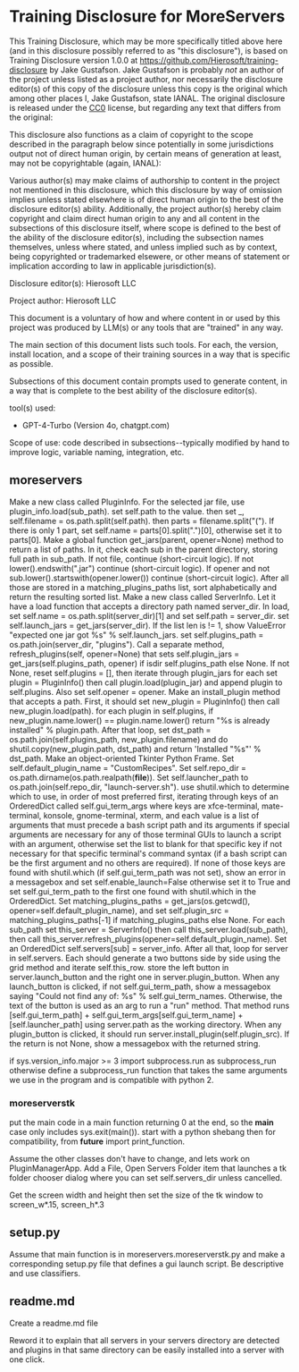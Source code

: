 # Training Disclosure for MoreServers
This Training Disclosure, which may be more specifically titled above here (and in this disclosure possibly referred to as "this disclosure"), is based on Training Disclosure version 1.0.0 at https://github.com/Hierosoft/training-disclosure by Jake Gustafson. Jake Gustafson is probably *not* an author of the project unless listed as a project author, nor necessarily the disclosure editor(s) of this copy of the disclosure unless this copy is the original which among other places I, Jake Gustafson, state IANAL. The original disclosure is released under the [CC0](https://creativecommons.org/public-domain/cc0/) license, but regarding any text that differs from the original:

This disclosure also functions as a claim of copyright to the scope described in the paragraph below since potentially in some jurisdictions output not of direct human origin, by certain means of generation at least, may not be copyrightable (again, IANAL):

Various author(s) may make claims of authorship to content in the project not mentioned in this disclosure, which this disclosure by way of omission implies unless stated elsewhere is of direct human origin to the best of the disclosure editor(s) ability. Additionally, the project author(s) hereby claim copyright and claim direct human origin to any and all content in the subsections of this disclosure itself, where scope is defined to the best of the ability of the disclosure editor(s), including the subsection names themselves, unless where stated, and unless implied such as by context, being copyrighted or trademarked elsewere, or other means of statement or implication according to law in applicable jurisdiction(s).

Disclosure editor(s): Hierosoft LLC

Project author: Hierosoft LLC

This document is a voluntary of how and where content in or used by this project was produced by LLM(s) or any tools that are "trained" in any way.

The main section of this document lists such tools. For each, the version, install location, and a scope of their training sources in a way that is specific as possible.

Subsections of this document contain prompts used to generate content, in a way that is complete to the best ability of the disclosure editor(s).

tool(s) used:
- GPT-4-Turbo (Version 4o, chatgpt.com)

Scope of use: code described in subsections--typically modified by hand to improve logic, variable naming, integration, etc.


## moreservers
Make a new class called PluginInfo. For the selected jar file, use plugin_info.load(sub_path). set self.path to the value. then set _, self.filename = os.path.split(self.path). then parts = filename.split("("). If there is only 1 part, set self.name = parts[0].split(".")[0], otherwise set it to parts[0]. Make a global function get_jars(parent, opener=None) method to return a list of paths. In it, check each sub in the parent directory, storing full path in sub_path. If not file, continue (short-circuit logic). If not lower().endswith(".jar") continue (short-circuit logic). If opener and not sub.lower().startswith(opener.lower()) continue (short-circuit logic). After all those are stored in a matching_plugins_paths list, sort alphabetically and return the resulting sorted list. Make a new class called ServerInfo. Let it have a load function that accepts a directory path named server_dir. In load, set self.name = os.path.split(server_dir)[1] and set self.path = server_dir. set self.launch_jars = get_jars(server_dir). If the list len is != 1, show ValueError "expected one jar got %s" % self.launch_jars. set self.plugins_path = os.path.join(server_dir, "plugins"). Call a separate method, refresh_plugins(self, opener=None) that sets self.plugin_jars = get_jars(self.plugins_path, opener) if isdir self.plugins_path else None. If not None, reset self.plugins = [], then iterate through plugin_jars for each set plugin = PluginInfo() then call plugin.load(plugin_jar) and append plugin to self.plugins. Also set self.opener = opener. Make an install_plugin method that accepts a path. First, it should set new_plugin = PluginInfo() then call new_plugin.load(path). for each plugin in self.plugins, if new_plugin.name.lower() == plugin.name.lower() return "%s is already installed" % plugin.path. After that loop, set dst_path = os.path.join(self.plugins_path, new_plugin.filename) and do shutil.copy(new_plugin.path, dst_path) and return 'Installed "%s"' % dst_path. Make an object-oriented Tkinter Python Frame. Set self.default_plugin_name = "CustomRecipes". Set self.repo_dir = os.path.dirname(os.path.realpath(__file__)). Set self.launcher_path to os.path.join(self.repo_dir, "launch-server.sh"). use shutil.which to determine which to use, in order of most preferred first, iterating through keys of an OrderedDict called self.gui_term_args where keys are xfce-terminal, mate-terminal, konsole, gnome-terminal, xterm, and each value is a list of arguments that must precede a bash script path and its arguments if special arguments are necessary for any of those terminal GUIs to launch a script with an argument, otherwise set the list to blank for that specific key if not necessary for that specific terminal's command syntax (if a bash script can be the first argument and no others are required). If none of those keys are found with shutil.which (if self.gui_term_path was not set), show an error in a messagebox and set self.enable_launch=False otherwise set it to True and set self.gui_term_path to the first one found with shutil.which in the OrderedDict. Set matching_plugins_paths = get_jars(os.getcwd(), opener=self.default_plugin_name), and set self.plugin_src = matching_plugins_paths[-1] if matching_plugins_paths else None. For each sub_path set this_server = ServerInfo() then call this_server.load(sub_path), then call this_server.refresh_plugins(opener=self.default_plugin_name). Set an OrderedDict self.servers[sub] = server_info. After all that, loop for server in self.servers. Each should generate a two buttons side by side using the grid method and iterate self.this_row. store the left button in server.launch_button and the right one in server.plugin_button. When any launch_button is clicked, if not self.gui_term_path, show a messagebox saying "Could not find any of: %s" % self.gui_term_names. Otherwise, the text of the button is used as an arg to run a "run" method. That method runs [self.gui_term_path] + self.gui_term_args[self.gui_term_name] + [self.launcher_path] using server.path as the working directory. When any plugin_button is clicked, it should run server.install_plugin(self.plugin_src). If the return is not None, show a messagebox with the returned string.

if sys.version_info.major >= 3 import subprocess.run as subprocess_run otherwise define a subprocess_run function that takes the same arguments we use in the program and is compatible with python 2.

### moreserverstk
put the main code in a main function returning 0 at the end, so the __main__ case only includes sys.exit(main()). start with a python shebang then for compatibility, from __future__ import print_function.

Assume the other classes don't have to change, and lets work on PluginManagerApp. Add a File, Open Servers Folder item that
launches a tk folder chooser dialog where you can set self.servers_dir unless cancelled.

Get the screen width and height then set the size of the tk window to screen_w*.15, screen_h*.3

## setup.py
Assume that main function is in moreservers.moreserverstk.py and make a corresponding setup.py file that defines a gui launch script. Be descriptive and use classifiers.


## readme.md
Create a readme.md file

Reword it to explain that all servers in your servers directory are detected and plugins in that same directory can be easily installed into a server with one click.
